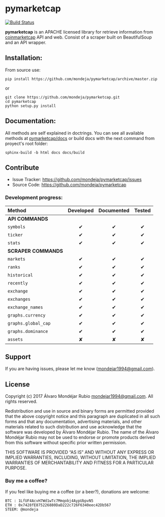 <h1>pymarketcap</h1>

[![Build Status](https://travis-ci.org/mondeja/pymarketcap.svg?branch=master)](https://travis-ci.org/mondeja/pymarketcap)

**pymarketcap** is an APACHE licensed library for retrieve information from [coinmarketcap](http://coinmarketcap.com/) API and web. Consist of a scraper built on BeautifulSoup and an API wrapper.

## Installation:

From source use:
```
pip install https://github.com/mondeja/pymarketcap/archive/master.zip
```

or

```
git clone https://github.com/mondeja/pymarketcap.git
cd pymarketcap
python setup.py install
```

## Documentation:
All methods are self explained in doctrings. You can see all available methods at [pymarketcap/docs](https://github.com/mondeja/pymarketcap/blob/master/docs/usage.md) or build docs with the next command from proyect's root folder:
```
sphinx-build -b html docs docs/build
```

## Contribute

- Issue Tracker: https://github.com/mondeja/pymarketcap/issues
- Source Code: https://github.com/mondeja/pymarketcap

### Development progress:

|**Method**|**Developed**|**Documented**|**Tested**|
|:-------------------------|:-:|:-:|:-:|
|**API COMMANDS**                      |
|`symbols`                 | ✔ | ✔ | ✔ |
|`ticker`                  | ✔ | ✔ | ✔ |
|`stats`                   | ✔ | ✔ | ✔ |
|**SCRAPER COMMANDS**                  |
|`markets`                 | ✔ | ✔ | ✔ |
|`ranks`                   | ✔ | ✔ | ✔ |
|`historical`              | ✔ | ✔ | ✔ |
|`recently`                | ✔ | ✔ | ✔ |
|`exchange`                | ✔ | ✔ | ✔ |
|`exchanges`               | ✔ | ✔ | ✔ |
|`exchange_names`          | ✔ | ✔ | ✔ |
|`graphs.currency`         | ✔ | ✔ | ✔ |
|`graphs.global_cap`       | ✔ | ✔ | ✔ |
|`graphs.dominance`        | ✔ | ✔ | ✔ |
|`assets`                  | ✘ | ✘ | ✘ |

## Support

If you are having issues, please let me know (mondejar1994@gmail.com).


## License

Copyright (c) 2017 Álvaro Mondéjar Rubio <mondejar1994@gmail.com>.
All rights reserved.

Redistribution and use in source and binary forms are permitted
provided that the above copyright notice and this paragraph are
duplicated in all such forms and that any documentation, advertising
materials, and other materials related to such distribution and use
acknowledge that the software was developed by Álvaro Mondéjar Rubio. The
name of the Álvaro Mondéjar Rubio may not be used to endorse or promote
products derived from this software without specific prior written
permission.

THIS SOFTWARE IS PROVIDED “AS IS” AND WITHOUT ANY EXPRESS OR IMPLIED
WARRANTIES, INCLUDING, WITHOUT LIMITATION, THE IMPLIED WARRANTIES OF
MERCHANTABILITY AND FITNESS FOR A PARTICULAR PURPOSE.

### Buy me a coffee?

If you feel like buying me a coffee (or a beer?), donations are welcome:

```
BTC : 1LfUF4AcvH7Wd1wTc7Mmqobj4AypUbpvN5
ETH : 0x7428fE875226880DaD222c726F6340eec42Db567
STEEM: @mondeja
```

